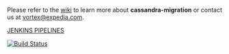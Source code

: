 Please refer to the [wiki](https://ewegithub.sb.karmalab.net/ContentSolutions/cassandra-migration/wiki) to learn more about **cassandra-migration** or contact us at vortex@expedia.com.

[JENKINS PIPELINES](https://jenkins.karmalab.net/jenkins/view/CS/view/PLATFORM/view/CASSANDRA-MIGRATION/)

[![Build Status](https://jenkins.karmalab.net/jenkins/view/CS/view/PLATFORM/view/CASSANDRA-MIGRATION/view/DEVELOP/job/Cassandra-Migration.DEV_LANE.build/badge/icon)](https://jenkins.karmalab.net/jenkins/view/CS/view/PLATFORM/view/CASSANDRA-MIGRATION/view/DEVELOP/)
  
  
  
